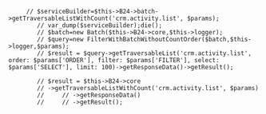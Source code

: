          // $serviceBuilder=$this->B24->batch->getTraversableListWithCount('crm.activity.list', $params);
            // var_dump($serviceBuilder);die();
            // $batch=new Batch($this->B24->core,$this->logger);
            // $query=new FilterWithBatchWithoutCountOrder($batch,$this->logger,$params);
            // $result = $query->getTraversableList('crm.activity.list', order: $params['ORDER'], filter: $params['FILTER'], select: $params['SELECT'], limit: 100)->getResponseData()->getResult();
            
            // $result = $this->B24->core
            // ->getTraversableListWithCount('crm.activity.list', $params)
            //     // ->getResponseData()
            //     // ->getResult();
